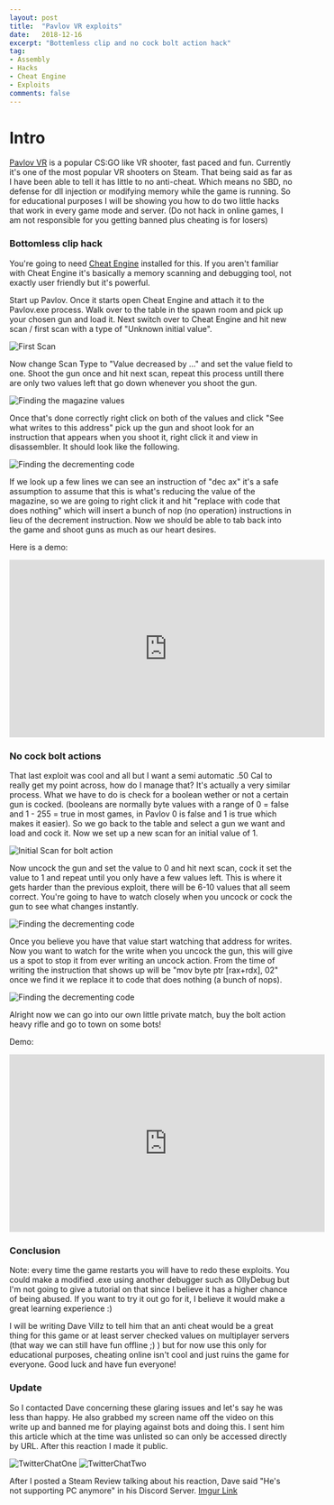 ```yaml
---
layout: post
title:  "Pavlov VR exploits"
date:   2018-12-16
excerpt: "Bottemless clip and no cock bolt action hack"
tag:
- Assembly
- Hacks
- Cheat Engine
- Exploits
comments: false
---
```


# Intro

[Pavlov VR](https://store.steampowered.com/app/555160/Pavlov_VR/) is a popular CS:GO like VR shooter, fast paced and fun. Currently it's one of the most popular VR shooters on Steam. That being said as far as I have been able to tell it has little to no anti-cheat. Which means no SBD, no defense for dll injection or modifying memory while the game is running. So for educational purposes I will be showing you how to do two little hacks that work in every game mode and server. (Do not hack in online games, I am not responsible for you getting banned plus cheating is for losers)

### Bottomless clip hack

You're going to need [Cheat Engine](https://www.cheatengine.org) installed for this. If you aren't familiar with Cheat Engine it's basically a memory scanning and debugging tool, not exactly user friendly but it's powerful. 

Start up Pavlov. Once it starts open Cheat Engine and attach it to the Pavlov.exe process. Walk over to the table in the spawn room and pick up your chosen gun and load it. Next switch over to Cheat Engine and hit new scan / first scan with a type of "Unknown initial value".  

<img alt="First Scan" src="/assets/img/posts/pavlov-vr-exploits/pavlovexp1.png">

Now change Scan Type to "Value decreased by ..." and set the value field to one. Shoot the gun once and hit next scan, repeat this process untill there are only two values left that go down whenever you shoot the gun. 

<img alt="Finding the magazine values" src="/assets/img/posts/pavlov-vr-exploits/pavlovexp2.png">

Once that's done correctly right click on both of the values and click "See what writes to this address" pick up the gun and shoot look for an instruction that appears when you shoot it, right click it and view in disassembler. It should look like the following.

<img alt="Finding the decrementing code" src="/assets/img/posts/pavlov-vr-exploits/pavlovexp3.png">

If we look up a few lines we can see an instruction of "dec ax" it's a safe assumption to assume that this is what's reducing the value of the magazine, so we are going to right click it and hit "replace with code that does nothing" which will insert a bunch of nop (no operation) instructions in lieu of the decrement instruction. Now we should be able to tab back into the game and shoot guns as much as our heart desires. 

Here is a demo:

<iframe width="560" height="315" src="https://www.youtube.com/embed/NrzeNsQ_s_Y" frameborder="0" allow="accelerometer; autoplay; encrypted-media; gyroscope; picture-in-picture" allowfullscreen></iframe>

### No cock bolt actions

That last exploit was cool and all but I want a semi automatic .50 Cal to really get my point across, how do I manage that? It's actually a very similar process. What we have to do is check for a boolean wether or not a certain gun is cocked. (booleans are normally byte values with a range of 0 = false and 1 - 255 = true in most games, in Pavlov 0 is false and 1 is true which makes it easier). So we go back to the table and select a gun we want and load and cock it. Now we set up a new scan for an initial value of 1.

<img alt="Initial Scan for bolt action" src="/assets/img/posts/pavlov-vr-exploits/pavlovexp5.png">

Now uncock the gun and set the value to 0 and hit next scan, cock it set the value to 1 and repeat until you only have a few values left. This is where it gets harder than the previous exploit, there will be 6-10 values that all seem correct. You're going to have to watch closely when you uncock or cock the gun to see what changes instantly. 

<img alt="Finding the decrementing code" src="/assets/img/posts/pavlov-vr-exploits/pavlovexp8.png">

Once you believe you have that value start watching that address for writes. Now you want to watch for the write when you uncock the gun, this will give us a spot to stop it from ever writing an uncock action. From the time of writing the instruction that shows up will be "mov byte ptr \[rax+rdx\], 02" once we find it we replace it to code that does nothing (a bunch of nops). 

<img alt="Finding the decrementing code" src="/assets/img/posts/pavlov-vr-exploits/pavlovexp9.png">

Alright now we can go into our own little private match, buy the bolt action heavy rifle and go to town on some bots! 

Demo:

<iframe width="560" height="315" src="https://www.youtube.com/embed/2ESwe8l_I88" frameborder="0" allow="accelerometer; autoplay; encrypted-media; gyroscope; picture-in-picture" allowfullscreen></iframe>

### Conclusion

Note: every time the game restarts you will have to redo these exploits. You could make a modified .exe using another debugger such as OllyDebug but I'm not going to give a tutorial on that since I believe it has a higher chance of being abused. If you want to try it out go for it, I believe it would make a great learning experience :)

I will be writing Dave Villz to tell him that an anti cheat would be a great thing for this game or at least server checked values on multiplayer servers (that way we can still have fun offline ;) ) but for now use this only for educational purposes, cheating online isn't cool and just ruins the game for everyone. Good luck and have fun everyone!

### Update

So I contacted Dave concerning these glaring issues and let's say he was less than happy. He also grabbed my screen name off the video on this write up and banned me for playing against bots and doing this. I sent him this article which at the time was unlisted so can only be accessed directly by URL. After this reaction I made it public.

![TwitterChatOne](/assets/img/posts/pavlov-vr-exploits/davechatone.png) ![TwitterChatTwo](/assets/img/posts/pavlov-vr-exploits/davechattwo.png)

After I posted a Steam Review talking about his reaction, Dave said "He's not supporting PC anymore" in his Discord Server. 
[Imgur Link](https://i.imgur.com/NHZDVHK.jpg@)
